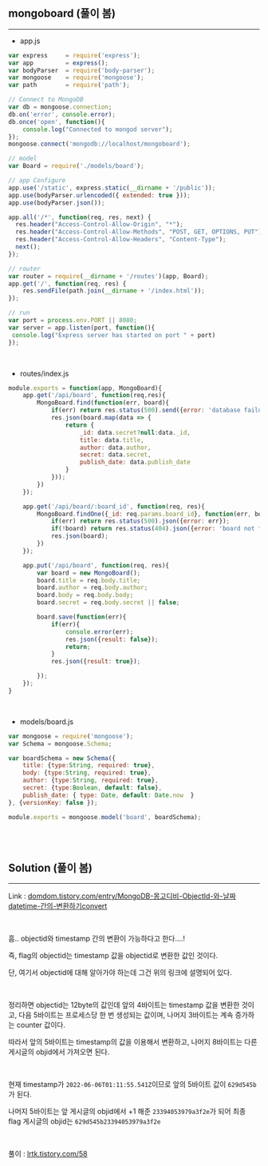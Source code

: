 ## mongoboard (풀이 봄)
---

+ app.js

```javascript
var express     = require('express');
var app         = express();
var bodyParser  = require('body-parser');
var mongoose    = require('mongoose');
var path        = require('path');

// Connect to MongoDB
var db = mongoose.connection;
db.on('error', console.error);
db.once('open', function(){
    console.log("Connected to mongod server");
});
mongoose.connect('mongodb://localhost/mongoboard');

// model
var Board = require('./models/board');

// app Configure
app.use('/static', express.static(__dirname + '/public'));
app.use(bodyParser.urlencoded({ extended: true }));
app.use(bodyParser.json());

app.all('/*', function(req, res, next) {
  res.header("Access-Control-Allow-Origin", "*");
  res.header("Access-Control-Allow-Methods", "POST, GET, OPTIONS, PUT");
  res.header("Access-Control-Allow-Headers", "Content-Type");
  next();
});

// router
var router = require(__dirname + '/routes')(app, Board);
app.get('/', function(req, res) {
    res.sendFile(path.join(__dirname + '/index.html'));
});

// run
var port = process.env.PORT || 8080;
var server = app.listen(port, function(){
 console.log("Express server has started on port " + port)
});

```

<br>

+ routes/index.js

```javascript
module.exports = function(app, MongoBoard){
    app.get('/api/board', function(req,res){
        MongoBoard.find(function(err, board){
            if(err) return res.status(500).send({error: 'database failure'});
            res.json(board.map(data => {
                return {
                    _id: data.secret?null:data._id,
                    title: data.title,
                    author: data.author,
                    secret: data.secret,
                    publish_date: data.publish_date
                }
            }));
        })
    });

    app.get('/api/board/:board_id', function(req, res){
        MongoBoard.findOne({_id: req.params.board_id}, function(err, board){
            if(err) return res.status(500).json({error: err});
            if(!board) return res.status(404).json({error: 'board not found'});
            res.json(board);
        })
    });

    app.put('/api/board', function(req, res){
        var board = new MongoBoard();
        board.title = req.body.title;
        board.author = req.body.author;
        board.body = req.body.body;
        board.secret = req.body.secret || false;

        board.save(function(err){
            if(err){
                console.error(err);
                res.json({result: false});
                return;
            }
            res.json({result: true});

        });
    });
}
```

<br>

+ models/board.js

```javascript
var mongoose = require('mongoose');
var Schema = mongoose.Schema;

var boardSchema = new Schema({
    title: {type:String, required: true},
    body: {type:String, required: true},
    author: {type:String, required: true},
    secret: {type:Boolean, default: false},
    publish_date: { type: Date, default: Date.now  }
}, {versionKey: false });

module.exports = mongoose.model('board', boardSchema);
```

<br><br>

## Solution (풀이 봄)
---

Link : <a href="https://domdom.tistory.com/entry/MongoDB-몽고디비-ObjectId-와-날짜datetime-간의-변환하기convert" target="_blank">domdom.tistory.com/entry/MongoDB-몽고디비-ObjectId-와-날짜datetime-간의-변환하기convert</a>

<br>

흠.. objectid와 timestamp 간의 변환이 가능하다고 한다....!

즉, flag의 objectid는 timestamp 값을 objectid로 변환한 값인 것이다.

단, 여기서 objectid에 대해 알아가야 하는데 그건 위의 링크에 설명되어 있다.

<br>

정리하면 objectid는 12byte의 값인데 앞의 4바이트는 timestamp 값을 변환한 것이고, 다음 5바이트는 프로세스당 한 번 생성되는 값이며, 나머지 3바이트는 계속 증가하는 counter 값이다.

따라서 앞의 5바이트는 timestamp의 값을 이용해서 변환하고, 나머지 8바이트는 다른 게시글의 objid에서 가져오면 된다.

<br>

현재 timestamp가 ```2022-06-06T01:11:55.541Z```이므로 앞의 5바이트 값이 ```629d545b```가 된다.

나머지 5바이트는 앞 게시글의 objid에서 +1 해준 ```23394053979a3f2e```가 되어 최종 flag 게시글의 objid는 ```629d545b23394053979a3f2e```

<br>

풀이 : <a href="https://lrtk.tistory.com/58" target="_blank">lrtk.tistory.com/58</a>
